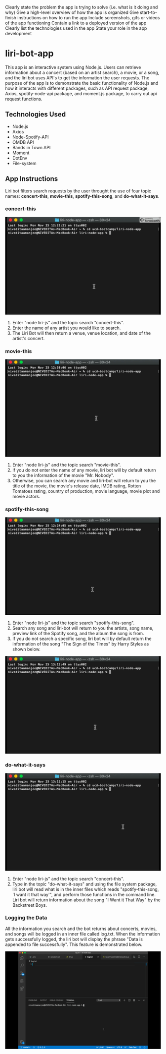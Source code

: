 Clearly state the problem the app is trying to solve (i.e. what is it doing and why)
Give a high-level overview of how the app is organized
Give start-to-finish instructions on how to run the app
Include screenshots, gifs or videos of the app functioning
Contain a link to a deployed version of the app
Clearly list the technologies used in the app
State your role in the app development


# liri-bot-app
This app is an interactive system using Node.js. Users can retrieve information about a concert (based on an artist search), a movie, or a song, and the liri bot uses API's to get the information the user requests. The purpose of the app is to demonstrate the basic functionality of Node.js and how it interacts with different packages, such as API request package, Axios, spotify-node-api package, and moment.js package, to carry out api request functions.

## Technologies Used 
* Node.js
* Axios
* Node-Spotify-API
* OMDB API
* Bands in Town API
* Moment
* DotEnv
* File-system


## App Instructions 
Liri bot filters search requests by the user throught the use of four topic names: **concert-this**, **movie-this**, **spotify-this-song**, and **do-what-it-says**. 

### concert-this 

![Concert Search Demo](demo/liri-bot-concert-this.gif)
1. Enter "node liri-js" and the topic search "concert-this".
1. Enter the name of any artist you would like to search.
1. The Liri Bot will then return a venue, venue location, and date of the artist's concert.


### movie-this
![Movie Search Demo](demo/liri-bot-movie-this.gif)
1. Enter "node liri-js" and the topic search "movie-this".
1. If you do not enter the name of any movie, liri bot will by default return to you the information of the movie "Mr. Nobody".
1. Otherwise, you can search any movie and liri-bot will return to you the title of the movie, the movie's release date, IMDB rating, Rotten Tomatoes rating, country of production, movie language, movie plot and movie actors. 

### spotify-this-song
![Song Search Demo](demo/liri-bot-spotify-this-song.gif)
1. Enter "node liri-js" and the topic search "spotify-this-song".
1. Search any song and liri-bot will return to you the artists, song name, preview link of the Spotify song, and the album the song is from. 
1. If you do not search a specific song, liri bot will by default return the information of the song "The Sign of the Times" by Harry Styles as shown below. 

![Song Default Search Demo](demo/liri-bot-spotify-default.gif)

### do-what-it-says
![File System Demo](demo/liri-bot-do-what-it-says.gif)
1. Enter "node liri-js" and the topic search "concert-this".
2. Type in the topic "do-what-it-says" and using the file system package, liri bot will read what is in the inner files which reads "spotify-this-song, 'I want it that way'", and perform those functions in the command line. Liri bot will return information about the song "I Want it That Way" by the Backstreet Boys.

### Logging the Data
All the information you search and the bot returns about concerts, movies, and songs will be logged in an inner file called log.txt. When the information gets successfully logged, the liri bot will display the phrase "Data is appended to file successfully". This feature is demonstrated below. 

![Data Log Demo](demo/liri-bot-log-data.gif)